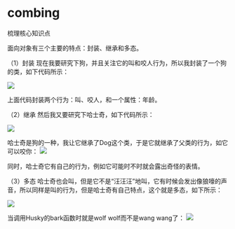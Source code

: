 # combing
梳理核心知识点

面向对象有三个主要的特点：封装、继承和多态。

（1）封装
现在我要研究下狗，并且关注它的叫和咬人行为，所以我封装了一个狗的类，如下代码所示：

![](http://fed.renren.com/wp-content/uploads/2017/05/2.png)

上面代码封装两个行为：叫、咬人，和一个属性：年龄。

（2）继承
然后我又要研究下哈士奇，如下代码所示：

![](http://fed.renren.com/wp-content/uploads/2017/05/3.png)

哈士奇是狗的一种，我让它继承了Dog这个类，于是它就继承了父类的行为，如它可以咬你：
![](http://fed.renren.com/wp-content/uploads/2017/05/4.png)

同时，哈士奇它有自己的行为，例如它可能时不时就会露出奇怪的表情。

（3）多态
哈士奇也会叫，但是它不是“汪汪汪”地叫，它有时候会发出像狼嚎的声音，所以同样是叫的行为，但是哈士奇有自己特点，这个就是多态，如下所示：

![](http://fed.renren.com/wp-content/uploads/2017/05/5-4.png)

当调用Husky的bark函数时就是wolf wolf而不是wang wang了：
![](http://fed.renren.com/wp-content/uploads/2017/05/6-2.png)


